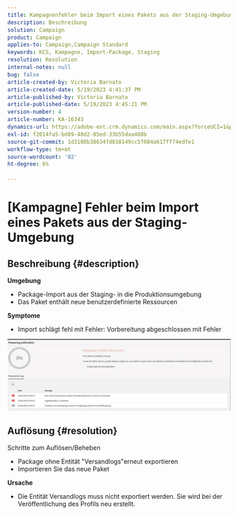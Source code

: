 ```yaml
---
title: Kampagnenfehler beim Import eines Pakets aus der Staging-Umgebung
description: Beschreibung
solution: Campaign
product: Campaign
applies-to: Campaign,Campaign Standard
keywords: KCS, Kampagne, Import-Package, Staging
resolution: Resolution
internal-notes: null
bug: false
article-created-by: Victoria Barnato
article-created-date: 5/19/2023 4:41:37 PM
article-published-by: Victoria Barnato
article-published-date: 5/19/2023 4:45:21 PM
version-number: 4
article-number: KA-16343
dynamics-url: https://adobe-ent.crm.dynamics.com/main.aspx?forceUCI=1&pagetype=entityrecord&etn=knowledgearticle&id=3a456c02-64f6-ed11-8848-6045bd0065b6
exl-id: f2014fa5-bd89-48d2-85ed-33b55daa408b
source-git-commit: 1d3108b38634fd818149cc5f084a617ff74edfe1
workflow-type: tm+mt
source-wordcount: '82'
ht-degree: 6%

---
```


# [Kampagne] Fehler beim Import eines Pakets aus der Staging-Umgebung

## Beschreibung {#description}

<b>Umgebung</b>
- Package-Import aus der Staging- in die Produktionsumgebung
- Das Paket enthält neue benutzerdefinierte Ressourcen

<b>Symptome</b>
- Import schlägt fehl mit Fehler: Vorbereitung abgeschlossen mit Fehler


![](assets/___3b456c02-64f6-ed11-8848-6045bd0065b6___.jpeg)




## Auflösung {#resolution}

Schritte zum Auflösen/Beheben
- Package ohne Entität &quot;Versandlogs&quot;erneut exportieren
- Importieren Sie das neue Paket

<b>Ursache</b>
- Die Entität Versandlogs muss nicht exportiert werden. Sie wird bei der Veröffentlichung des Profils neu erstellt.

